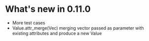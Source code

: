 # What's new in 0.11.0

* More test cases
* Value.attr_merge(Vec<Value>) merging vector passed as parameter with existing attributes and produce a new Value 
